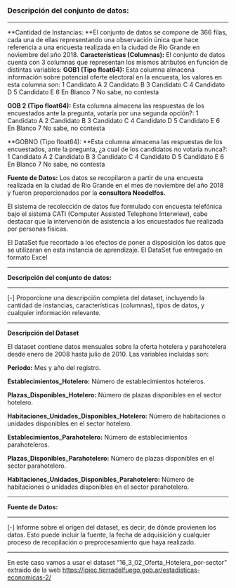### Descripción del conjunto de datos:

------------

**Cantidad de Instancias: **El conjunto de datos se compone de 366 filas, cada una de ellas representando una observación única que hace referencia a una encuesta realizada en la ciudad de Río Grande en noviembre del año 2018.
**Características (Columnas):** El conjunto de datos cuenta con 3 columnas que representan los mismos atributos en función de distintas variables:
**GOB1 (Tipo float64):** Esta columna almacena información sobre potencial oferte electoral en la encuesta, los valores en esta columna son:
1 Candidato A
2 Candidato B
3 Candidato C
4 Candidato D
5 Candidato E
6 En Blanco
7 No sabe, no contesta


**GOB 2 (Tipo float64):** Esta columna almacena las respuestas de los encuestados ante la pregunta, votaría por una segunda opción?:
1 Candidato A
2 Candidato B
3 Candidato C
4 Candidato D
5 Candidato E
6 En Blanco
7 No sabe, no contesta


**GOBNO (Tipo float64): **Esta columna almacena las respuestas de los encuestados, ante la pregunta, ¿a cual de los candidatos no votaria nunca?:
1 Candidato A
2 Candidato B
3 Candidato C
4 Candidato D
5 Candidato E
6 En Blanco
7 No sabe, no contesta

**Fuente de Datos:** Los datos se recopilaron a partir de una encuesta realizada en la ciudad de Rio Grande en el mes de noviembre del año 2018 y fueron proporcionados por la **consultora Neodelfos.**

El sistema de recolección de datos fue formulado con encuesta telefónica bajo el sistema CATI (Computer Assisted Telephone Interwiew), cabe destacar que la intervención de asistencia a los encuestados fue realizada por personas físicas.

El DataSet fue recortado a los efectos de poner a disposición los datos que se utilizaran en esta instancia de aprendizaje.
El DataSet fue entregado en formato Excel


------------

**Descripción del conjunto de datos:**

------------

[-] Proporcione una descripción completa del dataset, incluyendo la cantidad de instancias, características (columnas), tipos de datos, y cualquier información relevante.

------------

**Descripción del Dataset**

El dataset contiene datos mensuales sobre la oferta hotelera y parahotelera desde enero de 2008 hasta julio de 2010. Las variables incluidas son:

**Periodo:** Mes y año del registro.

**Establecimientos_Hotelero:** Número de establecimientos hoteleros.

**Plazas_Disponibles_Hotelero:** Número de plazas disponibles en el sector hotelero.

**Habitaciones_Unidades_Disponibles_Hotelero:** Número de habitaciones o unidades disponibles en el sector hotelero.

**Establecimientos_Parahotelero:** Número de establecimientos parahoteleros.

**Plazas_Disponibles_Parahotelero:** Número de plazas disponibles en el sector parahotelero.

**Habitaciones_Unidades_Disponibles_Parahotelero:** Número de habitaciones o unidades disponibles en el sector parahotelero.

------------

**Fuente de Datos:**

------------

[-] Informe sobre el origen del dataset, es decir, de dónde provienen los datos. Esto puede incluir la fuente, la fecha de adquisición y cualquier proceso de recopilación o preprocesamiento que haya realizado.

------------

En este caso vamos a usar el dataset “16_3_02_Oferta_Hotelera_por-sector” extraido de la web https://ipiec.tierradelfuego.gob.ar/estadisticas-economicas-2/
